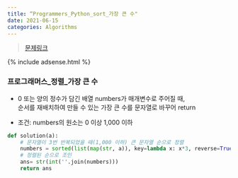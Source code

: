 ```yaml
---
title: “Programmers_Python_sort_가장 큰 수"
date: 2021-06-15
categories: Algorithms
---
```

> [문제링크](https://programmers.co.kr/learn/courses/30/parts/12198)

{% include adsense.html %}


### 프로그래머스_정렬_가장 큰 수

- 0 또는 양의 정수가 담긴 배열 numbers가 매개변수로 주어질 때, <br>
  순서를 재배치하여 만들 수 있는 가장 큰 수를 문자열로 바꾸어 return

- 조건: numbers의 원소는 0 이상 1,000 이하

```python
def solution(a):
    # 문자열이 3번 반복되었을 때(1,000 이하) 큰 문자열 순으로 정렬
    numbers = sorted(list(map(str, a)), key=lambda x: x*3, reverse=True)
    # 정렬된 순으로 조인
    ans= str(int(''.join(numbers)))
    return ans
```
